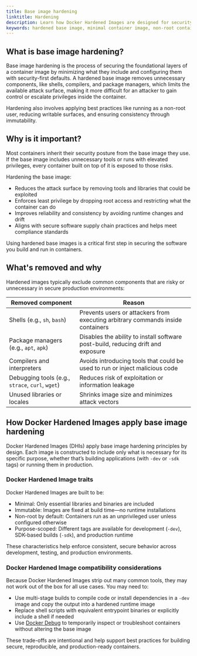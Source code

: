 ```yaml
---
title: Base image hardening
linktitle: Hardening
description: Learn how Docker Hardened Images are designed for security, with minimal components, nonroot execution, and secure-by-default configurations.
keywords: hardened base image, minimal container image, non-root containers, secure container configuration, remove package manager
---
```


## What is base image hardening?

Base image hardening is the process of securing the foundational layers of a
container image by minimizing what they include and configuring them with
security-first defaults. A hardened base image removes unnecessary components,
like shells, compilers, and package managers, which limits the available attack
surface, making it more difficult for an attacker to gain control or escalate
privileges inside the container.

Hardening also involves applying best practices like running as a non-root user,
reducing writable surfaces, and ensuring consistency through immutability.

## Why is it important?

Most containers inherit their security posture from the base image they use. If
the base image includes unnecessary tools or runs with elevated privileges,
every container built on top of it is exposed to those risks.

Hardening the base image:

- Reduces the attack surface by removing tools and libraries that could be exploited
- Enforces least privilege by dropping root access and restricting what the container can do
- Improves reliability and consistency by avoiding runtime changes and drift
- Aligns with secure software supply chain practices and helps meet compliance standards

Using hardened base images is a critical first step in securing the software you
build and run in containers.

## What's removed and why

Hardened images typically exclude common components that are risky or unnecessary in secure production environments:

| Removed component                                | Reason                                                                           |
|--------------------------------------------------|----------------------------------------------------------------------------------|
| Shells (e.g., `sh`, `bash`)                      | Prevents users or attackers from executing arbitrary commands inside containers  |
| Package managers (e.g., `apt`, `apk`)            | Disables the ability to install software post-build, reducing drift and exposure |
| Compilers and interpreters                       | Avoids introducing tools that could be used to run or inject malicious code      |
| Debugging tools (e.g., `strace`, `curl`, `wget`) | Reduces risk of exploitation or information leakage                              |
| Unused libraries or locales                      | Shrinks image size and minimizes attack vectors                                  |

## How Docker Hardened Images apply base image hardening

Docker Hardened Images (DHIs) apply base image hardening principles by design.
Each image is constructed to include only what is necessary for its specific
purpose, whether that’s building applications (with `-dev` or `-sdk` tags) or
running them in production.

### Docker Hardened Image traits

Docker Hardened Images are built to be:

- Minimal: Only essential libraries and binaries are included
- Immutable: Images are fixed at build time—no runtime installations
- Non-root by default: Containers run as an unprivileged user unless configured otherwise
- Purpose-scoped: Different tags are available for development (`-dev`), SDK-based builds (`-sdk`), and production runtime

These characteristics help enforce consistent, secure behavior across development, testing, and production environments.

### Docker Hardened Image compatibility considerations

Because Docker Hardened Images strip out many common tools, they may not work out of the box for all use cases. You may need to:

- Use multi-stage builds to compile code or install dependencies in a `-dev` image and copy the output into a hardened runtime image
- Replace shell scripts with equivalent entrypoint binaries or explicitly include a shell if needed
- Use [Docker Debug](../../../reference/cli/docker/debug.md) to temporarily inspect or troubleshoot containers without altering the base image

These trade-offs are intentional and help support best practices for building secure, reproducible, and production-ready containers.